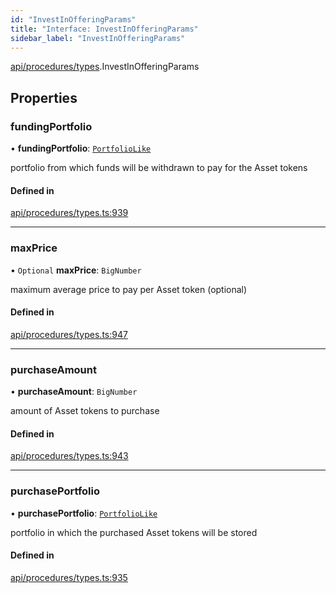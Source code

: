 ```yaml
---
id: "InvestInOfferingParams"
title: "Interface: InvestInOfferingParams"
sidebar_label: "InvestInOfferingParams"
---
```


[api/procedures/types](../../../../../modules/API/Procedures/Types/Types.md).InvestInOfferingParams

## Properties

### fundingPortfolio

• **fundingPortfolio**: [`PortfolioLike`](../../../../../modules/Types/Types.md#portfoliolike)

portfolio from which funds will be withdrawn to pay for the Asset tokens

#### Defined in

[api/procedures/types.ts:939](https://github.com/PolymeshAssociation/polymesh-sdk/blob/acc2284c/src/api/procedures/types.ts#L939)

___

### maxPrice

• `Optional` **maxPrice**: `BigNumber`

maximum average price to pay per Asset token (optional)

#### Defined in

[api/procedures/types.ts:947](https://github.com/PolymeshAssociation/polymesh-sdk/blob/acc2284c/src/api/procedures/types.ts#L947)

___

### purchaseAmount

• **purchaseAmount**: `BigNumber`

amount of Asset tokens to purchase

#### Defined in

[api/procedures/types.ts:943](https://github.com/PolymeshAssociation/polymesh-sdk/blob/acc2284c/src/api/procedures/types.ts#L943)

___

### purchasePortfolio

• **purchasePortfolio**: [`PortfolioLike`](../../../../../modules/Types/Types.md#portfoliolike)

portfolio in which the purchased Asset tokens will be stored

#### Defined in

[api/procedures/types.ts:935](https://github.com/PolymeshAssociation/polymesh-sdk/blob/acc2284c/src/api/procedures/types.ts#L935)
